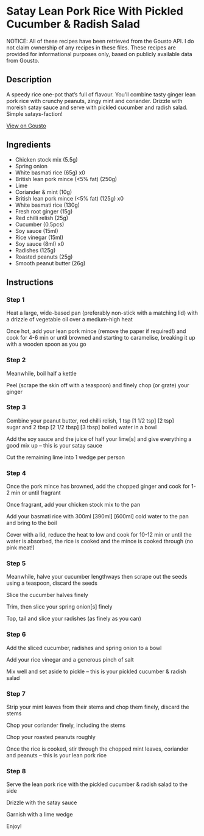 # Satay Lean Pork Rice With Pickled Cucumber & Radish Salad

NOTICE: All of these recipes have been retrieved from the Gousto API. I do not claim ownership of any recipes in these files. These recipes are provided for informational purposes only, based on publicly available data from Gousto.

## Description

A speedy rice one-pot that’s full of flavour. You’ll combine tasty ginger lean pork rice with crunchy peanuts, zingy mint and coriander. Drizzle with moreish satay sauce and serve with pickled cucumber and radish salad. Simple satays-faction!

[View on Gousto](https://www.gousto.co.uk/recipes/cookbook/satay-lean-pork-rice-with-pickled-radish-salad)

## Ingredients

- Chicken stock mix (5.5g)
- Spring onion
- White basmati rice (65g) x0
- British lean pork mince (<5% fat) (250g)
- Lime
- Coriander & mint (10g)
- British lean pork mince (<5% fat) (125g) x0
- White basmati rice (130g)
- Fresh root ginger (15g)
- Red chilli relish (25g)
- Cucumber (0.5pcs)
- Soy sauce (15ml)
- Rice vinegar (15ml)
- Soy sauce (8ml) x0
- Radishes (125g)
- Roasted peanuts (25g)
- Smooth peanut butter (26g)

## Instructions


### Step 1

Heat a large, wide-based pan (preferably non-stick with a matching lid) with a drizzle of vegetable oil over a medium-high heat

Once hot, add your lean pork mince (remove the paper if required!) and cook for 4-6 min or until browned and starting to caramelise, breaking it up with a wooden spoon as you go


### Step 2

Meanwhile, boil half a kettle

Peel (scrape the skin off with a teaspoon) and finely chop (or grate) your ginger


### Step 3

Combine your peanut butter, red chilli relish, 1 tsp <span class="text-purple">[1 1/2 tsp]</span> <span class="text-danger">[2 tsp]</span> sugar and 2 tbsp <span class="text-purple">[2 1/2 tbsp]</span> <span class="text-danger">[3 tbsp]</span> boiled water in a bowl

Add the soy sauce and the juice of half your lime[s] and give everything a good mix up – this is your satay sauce

Cut the remaining lime into 1 wedge per person


### Step 4

Once the pork mince has browned, add the chopped ginger and cook for 1-2 min or until fragrant

Once fragrant, add your chicken stock mix to the pan

Add your basmati rice with 300ml <span class="text-purple">[390ml]</span> <span class="text-danger">[600ml]</span> cold water to the pan and bring to the boil

Cover with a lid, reduce the heat to low and cook for 10-12 min or until the water is absorbed, the rice is cooked and the mince is cooked through (no pink meat!)


### Step 5

Meanwhile, halve your cucumber lengthways then scrape out the seeds using a teaspoon, discard the seeds

Slice the cucumber halves finely

Trim, then slice your spring onion[s] finely

Top, tail and slice your radishes (as finely as you can)


### Step 6

Add the sliced cucumber, radishes and spring onion to a bowl

Add your rice vinegar and a generous pinch of salt

Mix well and set aside to pickle – this is your pickled cucumber & radish salad


### Step 7

Strip your mint leaves from their stems and chop them finely, discard the stems

Chop your coriander finely, including the stems

Chop your roasted peanuts roughly

Once the rice is cooked, stir through the chopped mint leaves, coriander and peanuts – this is your lean pork rice

### Step 8

Serve the lean pork rice with the pickled cucumber & radish salad to the side

Drizzle with the satay sauce

Garnish with a lime wedge

Enjoy!

